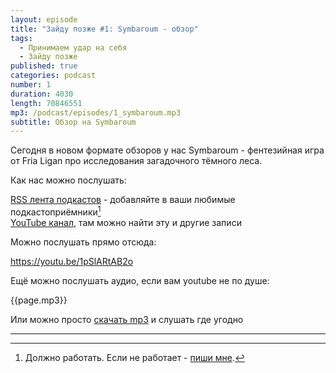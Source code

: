 ```yaml
---
layout: episode
title: "Зайду позже #1: Symbaroum - обзор"
tags:
  - Принимаем удар на себя
  - Зайду позже
published: true
categories: podcast
number: 1
duration: 4030
length: 70846551
mp3: /podcast/episodes/1_symbaroum.mp3
subtitle: Обзор на Symbaroum
---
```

Сегодня в новом формате обзоров у нас Symbaroum - фентезийная игра от Fria Ligan про исследования загадочного тёмного леса.

Как нас можно послушать:

[RSS лента подкастов](/podcast/zp-feed.xml) - добавляйте в ваши любимые подкастоприёмники[^1]  
[YouTube канал](https://www.youtube.com/channel/UCr-09bDJ9wvDxTMmotgOeFg), там можно найти эту и другие записи

Можно послушать прямо отсюда:

https://youtu.be/1pSlARtAB2o

Ещё можно послушать аудио, если вам youtube не по душе:

{{page.mp3}}

Или можно просто [скачать mp3]({{page.mp3}}) и слушать где угодно

---

[^1]: Должно работать. Если не работает - [пиши мне](https://t.me/wunderwaffla).
